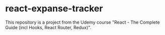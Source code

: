 # react-expanse-tracker
This repository is a project from the Udemy course "React - The Complete Guide (incl Hooks, React Router, Redux)".
